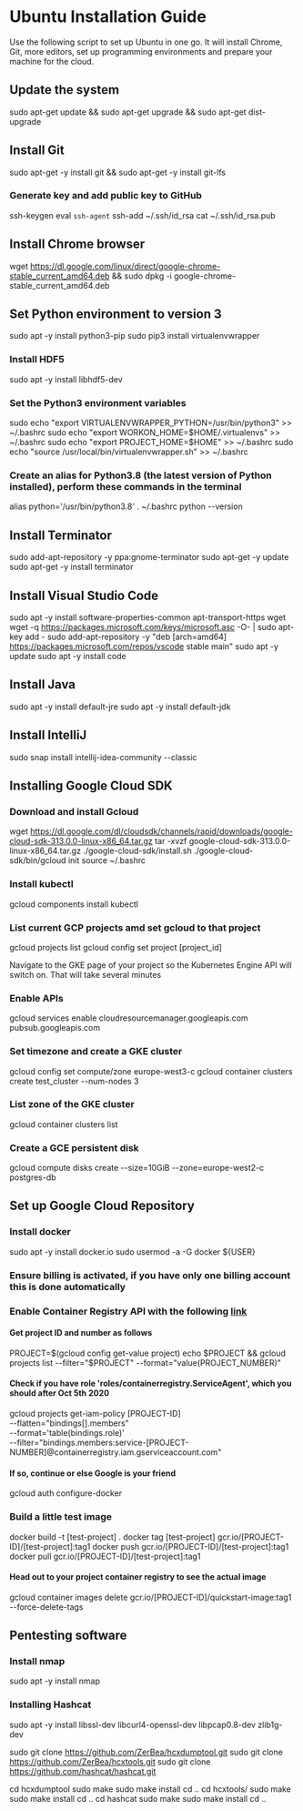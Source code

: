# Ubuntu Installation Guide

Use the following script to set up Ubuntu in one go. It will install Chrome, Git, more editors, set up programming environments and prepare your machine for the cloud.

## Update the system
sudo apt-get update && sudo apt-get upgrade && sudo apt-get dist-upgrade

## Install Git
sudo apt-get -y install git && sudo apt-get -y install git-lfs

### Generate key and add public key to GitHub
ssh-keygen
eval `ssh-agent`
ssh-add ~/.ssh/id_rsa
cat ~/.ssh/id_rsa.pub

## Install Chrome browser
wget https://dl.google.com/linux/direct/google-chrome-stable_current_amd64.deb && sudo dpkg -i google-chrome-stable_current_amd64.deb

## Set Python environment to version 3
sudo apt -y install python3-pip
sudo pip3 install virtualenvwrapper

### Install HDF5
sudo apt -y install libhdf5-dev

### Set the Python3 environment variables
sudo echo "export VIRTUALENVWRAPPER_PYTHON=/usr/bin/python3" >> ~/.bashrc
sudo echo "export WORKON_HOME=$HOME/.virtualenvs" >> ~/.bashrc
sudo echo "export PROJECT_HOME=$HOME" >> ~/.bashrc
sudo echo "source /usr/local/bin/virtualenvwrapper.sh" >> ~/.bashrc

### Create an alias for Python3.8 (the latest version of Python installed), perform these commands in the terminal
alias python='/usr/bin/python3.8'
. ~/.bashrc
python --version

## Install Terminator
sudo add-apt-repository -y ppa:gnome-terminator
sudo apt-get -y update
sudo apt-get -y install terminator

## Install Visual Studio Code
sudo apt -y install software-properties-common apt-transport-https wget
wget -q https://packages.microsoft.com/keys/microsoft.asc -O- | sudo apt-key add -
sudo add-apt-repository -y "deb [arch=amd64] https://packages.microsoft.com/repos/vscode stable main"
sudo apt -y update
sudo apt -y install code

## Install Java
sudo apt -y install default-jre
sudo apt -y install default-jdk

## Install IntelliJ
sudo snap install intellij-idea-community --classic

## Installing Google Cloud SDK

### Download and install Gcloud
wget https://dl.google.com/dl/cloudsdk/channels/rapid/downloads/google-cloud-sdk-313.0.0-linux-x86_64.tar.gz
tar -xvzf google-cloud-sdk-313.0.0-linux-x86_64.tar.gz 
./google-cloud-sdk/install.sh
./google-cloud-sdk/bin/gcloud init
source ~/.bashrc

### Install kubectl
gcloud components install kubectl

### List current GCP projects amd set gcloud to that project
gcloud projects list
gcloud config set project [project_id]

Navigate to the GKE page of your project so the Kubernetes Engine API will switch on. That will take several minutes

### Enable APIs
gcloud services enable cloudresourcemanager.googleapis.com pubsub.googleapis.com

### Set timezone and create a GKE cluster
gcloud  config set compute/zone europe-west3-c
gcloud container clusters create test_cluster --num-nodes 3

### List zone of the GKE cluster
gcloud container clusters list

### Create a GCE persistent disk
gcloud compute disks create --size=10GiB --zone=europe-west2-c postgres-db

## Set up Google Cloud Repository
### Install docker
sudo apt -y install docker.io
sudo usermod -a -G docker ${USER}

### Ensure billing is activated, if you have only one billing account this is done automatically

### Enable Container Registry API with the following [link](https://console.cloud.google.com/apis/library/containerregistry.googleapis.com?_ga=2.244700289.523870026.1602227073-601722703.1601999851)

#### Get project ID and number as follows
PROJECT=$(gcloud config get-value project)
echo $PROJECT && gcloud projects list --filter="$PROJECT" --format="value(PROJECT_NUMBER)"

#### Check if you have role 'roles/containerregistry.ServiceAgent', which you should after Oct 5th 2020
gcloud projects get-iam-policy [PROJECT-ID]  \
--flatten="bindings[].members" \
--format='table(bindings.role)' \
--filter="bindings.members:service-[PROJECT-NUMBER]@containerregistry.iam.gserviceaccount.com"

#### If so, continue or else Google is your friend
gcloud auth configure-docker

### Build a little test image
docker build -t [test-project] .
docker tag [test-project] gcr.io/[PROJECT-ID]/[test-project]:tag1
docker push gcr.io/[PROJECT-ID]/[test-project]:tag1
docker pull gcr.io/[PROJECT-ID]/[test-project]:tag1

#### Head out to your project container registry to see the actual image
gcloud container images delete gcr.io/[PROJECT-ID]/quickstart-image:tag1 --force-delete-tags

## Pentesting software

### Install nmap
sudo apt -y install nmap

### Installing Hashcat
sudo apt -y install libssl-dev libcurl4-openssl-dev libpcap0.8-dev zlib1g-dev

sudo git clone https://github.com/ZerBea/hcxdumptool.git
sudo git clone https://github.com/ZerBea/hcxtools.git
sudo git clone https://github.com/hashcat/hashcat.git

cd hcxdumptool
sudo make
sudo make install
cd ..
cd hcxtools/
sudo make
sudo make install
cd ..
cd hashcat
sudo make
sudo make install
cd ..
